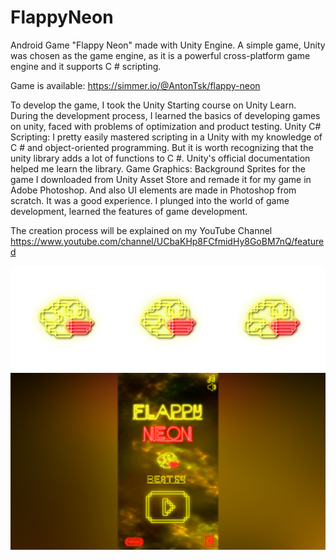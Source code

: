 # FlappyNeon

Android Game "Flappy Neon" made with Unity Engine. A simple game, 
Unity was chosen as the game engine, as it is a powerful cross-platform game engine and it supports C # scripting.

Game is available:
https://simmer.io/@AntonTsk/flappy-neon

To develop the game, I took the Unity Starting course on Unity Learn.
During the development process, I learned the basics of developing games on unity, faced with problems of optimization and product testing.
Unity C# Scripting:
I pretty easily mastered scripting in a Unity with my knowledge of C # and object-oriented programming. But it is worth recognizing that the unity library adds a lot of functions to C #. Unity's official documentation helped me learn the library.
Game Graphics:
Background Sprites for the game I downloaded from Unity Asset Store and remade it for my game in Adobe Photoshop. And also UI elements are made in Photoshop from scratch.
It was a good experience. I plunged into the world of game development, learned the features of game development.

The creation process will be explained on my YouTube Channel  https://www.youtube.com/channel/UCbaKHp8FCfmidHy8GoBM7nQ/featured

![alt text](/Screenshots/Character.png?raw=true "Blog")
![alt text](/Screenshots/screenshot1.jpg?raw=true "Blog")

